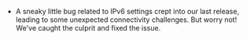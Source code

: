* A sneaky little bug related to IPv6 settings crept into our last release, leading to some unexpected connectivity challenges. But worry not! We've caught the culprit and fixed the issue.
